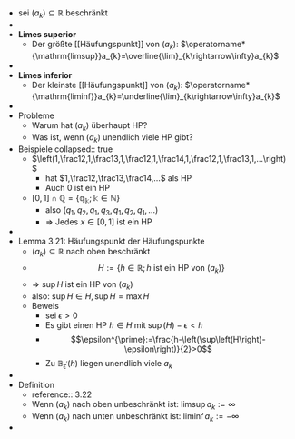 - sei $\left(a_{k}\right)\subseteq\mathbb{R}$ beschränkt
-
- **Limes superior**
	- Der größte [[Häufungspunkt]] von $\left(a_{k}\right)$: $\operatorname*{\mathrm{limsup}}a_{k}=\overline{\lim}_{k\rightarrow\infty}a_{k}$
-
- **Limes inferior**
	- Der kleinste [[Häufungspunkt]] von $\left(a_{k}\right)$: $\operatorname*{\mathrm{liminf}}a_{k}=\underline{\lim}_{k\rightarrow\infty}a_{k}$
-
- Probleme
	- Warum hat $\left(a_{k}\right)$ überhaupt HP?
	- Was ist, wenn $\left(a_{k}\right)$ unendlich viele HP gibt?
- Beispiele
  collapsed:: true
	- $\left(1,\frac12,1,\frac13,1,\frac12,1,\frac14,1,\frac12,1,\frac13,1,...\right)$
		- hat $1,\frac12,\frac13,\frac14,...$ als HP
		- Auch 0 ist ein HP
	- $\left\lbrack0,1\right\rbrack\cap\mathbb{Q=\left\lbrace q_{k};k\in\mathbb{N}\right\rbrace}$
		- also $\left(q_1,q_2,q_1,q_3,q_1,q_2,q_1,...\right)$
		- => Jedes $x\in\left\lbrack0,1\right\rbrack$ ist ein HP
-
- Lemma 3.21: Häufungspunkt der Häufungspunkte
	- $\left(a_{k}\right)\subseteq\mathbb{R}$ nach oben beschränkt
	- $$H:=\left\lbrace h\in\mathbb{R};h\text{ ist ein HP von }\left(a_{k}\right)\right\rbrace$$
	- => $\sup H$ ist ein HP von $\left(a_{k}\right)$
	- also: $\sup H\in H,\sup H=\max H$
	- Beweis
		- sei $\epsilon>0$
		- Es gibt einen HP $h\in H$ mit $\sup\left(H\right)-\epsilon<h$
		- $$\epsilon^{\prime}:=\frac{h-\left(\sup\left(H\right)-\epsilon\right)}{2}>0$$
		- Zu $\mathbb{B}_{\epsilon^{\prime}}\left(h\right)$ liegen unendlich viele $a_{k}$
-
- Definition
	- reference:: 3.22
	- Wenn $\left(a_{k}\right)$ nach oben unbeschränkt ist: $\operatorname*{\mathrm{limsup}}a_{k}:=\infty$
	- Wenn $\left(a_{k}\right)$ nach unten unbeschränkt ist: $\operatorname*{\mathrm{liminf}}a_{k}:=-\infty$
-